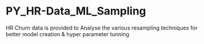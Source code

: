 # PY_HR-Data_ML_Sampling
HR Churn data is provided to Analyse the various resampling techniques for better model creation &amp; hyper parameter tunning
